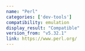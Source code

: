 ```yaml
---
name: "Perl"
categories: ['dev-tools']
compatibility: emulation
display_result: "Compatible"
version_from: "v5.32.1"
link: https://www.perl.org/
---
```


